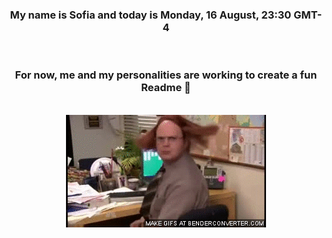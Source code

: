 


<div align="center">
<h3 >My name is Sofia and today is Monday, 16 August, 23:30 GMT-4</h3><br>
<h3 >For now, me and my personalities are working to create a fun Readme 👋
</h3><br>
<img src='img/dwight.gif' alt='working...'/>
</div>
